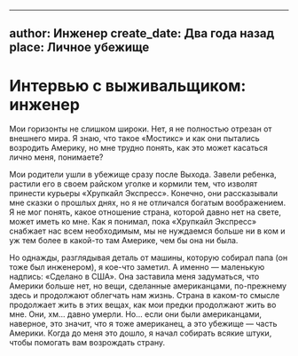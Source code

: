 
---
author: Инженер
create_date: Два года назад
place: Личное убежище
---

# Интервью с выживальщиком: инженер


Мои горизонты не слишком широки. Нет, я не полностью отрезан от внешнего мира. Я знаю, что такое «Мостикс» и как они пытались возродить Америку, но мне трудно понять, как это может касаться лично меня, понимаете?


Мои родители ушли в убежище сразу после Выхода. Завели ребенка, растили его в своем райском уголке и кормили тем, что изволят принести курьеры «Хрупкайл Экспресс». Конечно, они рассказывали мне сказки о прошлых днях, но я не отличался богатым воображением. Я не мог понять, какое отношение страна, которой давно нет на свете, может иметь ко мне. Как я понимал, пока «Хрупкайл Экспресс» снабжает нас всем необходимым, мы не нуждаемся больше ни в ком и уж тем более в какой-то там Америке, чем бы она ни была.


Но однажды, разглядывая деталь от машины, которую собирал папа (он тоже был инженером), я кое-что заметил. А именно — маленькую надпись: «Сделано в США». Она заставила меня задуматься, что Америки больше нет, но вещи, сделанные американцами, по-прежнему здесь и продолжают облегчать нам жизнь. Страна в каком-то смысле продолжает жить в этих вещах, как мои предки продолжают жить во мне. Они, хм... давно умерли. Но... если они были американцами, наверное, это значит, что я тоже американец, а это убежище — часть Америки. Когда до меня это дошло, я начал собирать всякие штуки, чтобы помогать вам возрождать страну.





